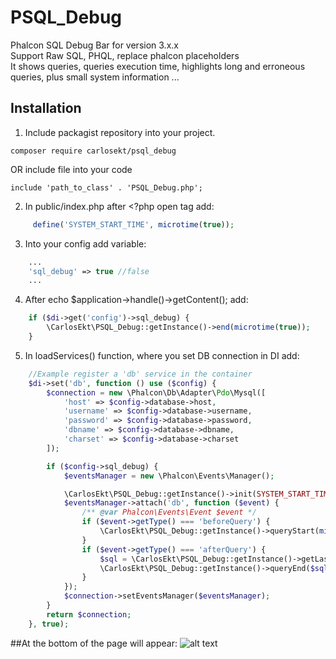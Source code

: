 # PSQL_Debug
Phalcon SQL Debug Bar for version 3.x.x<br/>
Support Raw SQL, PHQL, replace phalcon placeholders<br/>
It shows queries, queries execution time, highlights long and erroneous queries, plus small system information ...

## Installation
1. Include packagist repository into your project.
```
composer require carlosekt/psql_debug
```
OR include file into your code
```
include 'path_to_class' . 'PSQL_Debug.php';
```

2. In public/index.php after <?php open tag add:
```php
     define('SYSTEM_START_TIME', microtime(true));
```

3. Into your config add variable:
```php
    ...
    'sql_debug' => true //false
    ...
```

4. After echo $application->handle()->getContent(); add:
```php
    if ($di->get('config')->sql_debug) {
        \CarlosEkt\PSQL_Debug::getInstance()->end(microtime(true));
    }
```

5. In loadServices() function, where you set DB connection in DI add:
```php
    //Example register a 'db' service in the container
    $di->set('db', function () use ($config) {
        $connection = new \Phalcon\Db\Adapter\Pdo\Mysql([
            'host' => $config->database->host,
            'username' => $config->database->username,
            'password' => $config->database->password,
            'dbname' => $config->database->dbname,
            'charset' => $config->database->charset
        ]);

        if ($config->sql_debug) {
            $eventsManager = new \Phalcon\Events\Manager();

            \CarlosEkt\PSQL_Debug::getInstance()->init(SYSTEM_START_TIME);
            $eventsManager->attach('db', function ($event) {
                /** @var Phalcon\Events\Event $event */
                if ($event->getType() === 'beforeQuery') {
                    \CarlosEkt\PSQL_Debug::getInstance()->queryStart(microtime(true));
                }
                if ($event->getType() === 'afterQuery') {
                    $sql = \CarlosEkt\PSQL_Debug::getInstance()->getLastQuery(true);
                    \CarlosEkt\PSQL_Debug::getInstance()->queryEnd($sql, microtime(true));
                }
            });
            $connection->setEventsManager($eventsManager);
        }
        return $connection;
    }, true);
```

##At the bottom of the page will appear:
![alt text](https://i.imgur.com/ljqo3hc.png)